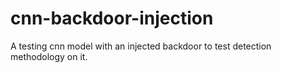 # cnn-backdoor-injection
A testing cnn model with an injected backdoor to test detection methodology on it.
